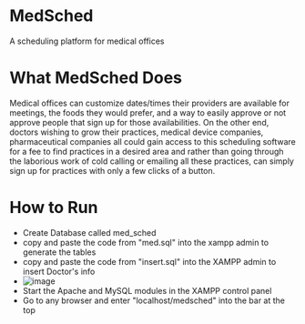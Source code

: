 # MedSched
A scheduling platform for medical offices

# What MedSched Does
Medical offices can customize dates/times their providers are available for meetings, the foods they would prefer, and a way to easily approve or not approve people that sign up for those availabilities.
On the other end, doctors wishing to grow their practices, medical device companies, pharmaceutical companies all could gain access to this scheduling software for a fee to find practices in a desired area and
rather than going through the laborious work of cold calling or emailing all these practices, can simply sign up for practices with only a few clicks of a button.

# How to Run
- Create Database called med_sched
- copy and paste the code from "med.sql" into the xampp admin to generate the tables
- copy and paste the code from "insert.sql" into the XAMPP admin to insert Doctor's info
- ![image](https://github.com/ethanluu333/medsched/assets/60045116/fe984c7f-76ab-4f24-8b87-cd4b5993fb33)
- Start the Apache and MySQL modules in the XAMPP control panel 
- Go to any browser and enter "localhost/medsched" into the bar at the top 
